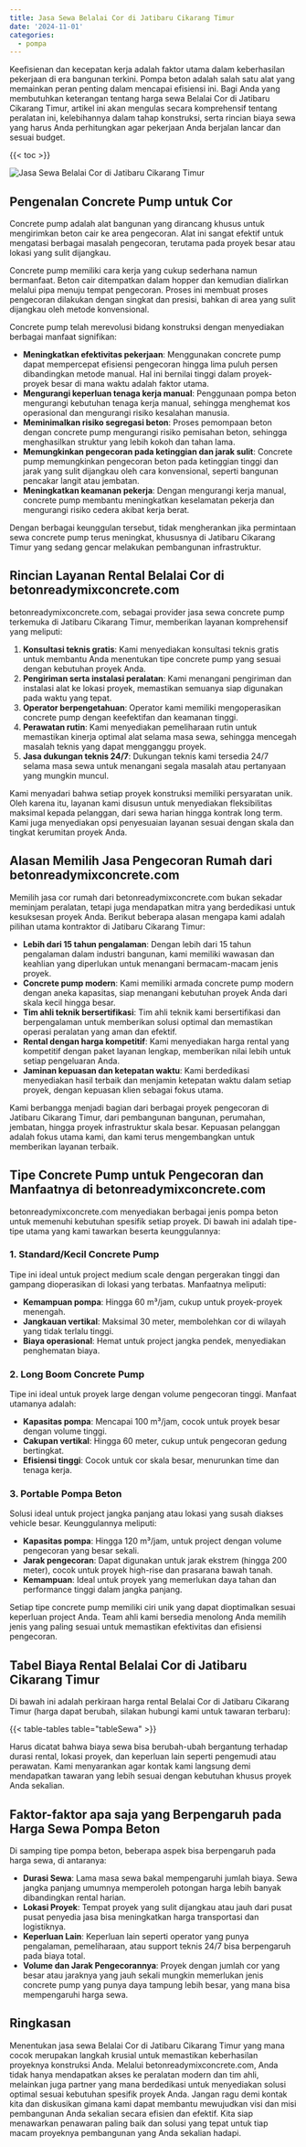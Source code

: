 ```yaml
---
title: Jasa Sewa Belalai Cor di Jatibaru Cikarang Timur
date: '2024-11-01'
categories:
  - pompa
---
```


Keefisienan dan kecepatan kerja adalah faktor utama dalam keberhasilan pekerjaan di era bangunan terkini. Pompa beton adalah salah satu alat yang memainkan peran penting dalam mencapai efisiensi ini. Bagi Anda yang membutuhkan keterangan tentang harga sewa Belalai Cor di Jatibaru Cikarang Timur, artikel ini akan mengulas secara komprehensif tentang peralatan ini, kelebihannya dalam tahap konstruksi, serta rincian biaya sewa yang harus Anda perhitungkan agar pekerjaan Anda berjalan lancar dan sesuai budget.

{{< toc >}}

![Jasa Sewa Belalai Cor di Jatibaru Cikarang Timur](https://betoncor8.github.io/pump/concrete-pump%20(18).png)

## Pengenalan Concrete Pump untuk Cor

Concrete pump adalah alat bangunan yang dirancang khusus untuk mengirimkan beton cair ke area pengecoran. Alat ini sangat efektif untuk mengatasi berbagai masalah pengecoran, terutama pada proyek besar atau lokasi yang sulit dijangkau.

Concrete pump memiliki cara kerja yang cukup sederhana namun bermanfaat. Beton cair ditempatkan dalam hopper dan kemudian dialirkan melalui pipa menuju tempat pengecoran. Proses ini membuat proses pengecoran dilakukan dengan singkat dan presisi, bahkan di area yang sulit dijangkau oleh metode konvensional.

Concrete pump telah merevolusi bidang konstruksi dengan menyediakan berbagai manfaat signifikan:

- **Meningkatkan efektivitas pekerjaan**: Menggunakan concrete pump dapat mempercepat efisiensi pengecoran hingga lima puluh persen dibandingkan metode manual. Hal ini bernilai tinggi dalam proyek-proyek besar di mana waktu adalah faktor utama.
- **Mengurangi keperluan tenaga kerja manual**: Penggunaan pompa beton mengurangi kebutuhan tenaga kerja manual, sehingga menghemat kos operasional dan mengurangi risiko kesalahan manusia.
- **Meminimalkan risiko segregasi beton**: Proses pemompaan beton dengan concrete pump mengurangi risiko pemisahan beton, sehingga menghasilkan struktur yang lebih kokoh dan tahan lama.
- **Memungkinkan pengecoran pada ketinggian dan jarak sulit**: Concrete pump memungkinkan pengecoran beton pada ketinggian tinggi dan jarak yang sulit dijangkau oleh cara konvensional, seperti bangunan pencakar langit atau jembatan.
- **Meningkatkan keamanan pekerja**: Dengan mengurangi kerja manual, concrete pump membantu meningkatkan keselamatan pekerja dan mengurangi risiko cedera akibat kerja berat.

Dengan berbagai keunggulan tersebut, tidak mengherankan jika permintaan sewa concrete pump terus meningkat, khususnya di Jatibaru Cikarang Timur yang sedang gencar melakukan pembangunan infrastruktur.

## Rincian Layanan Rental Belalai Cor di betonreadymixconcrete.com

betonreadymixconcrete.com, sebagai provider jasa sewa concrete pump terkemuka di Jatibaru Cikarang Timur, memberikan layanan komprehensif yang meliputi:

1. **Konsultasi teknis gratis**: Kami menyediakan konsultasi teknis gratis untuk membantu Anda menentukan tipe concrete pump yang sesuai dengan kebutuhan proyek Anda.
2. **Pengiriman serta instalasi peralatan**: Kami menangani pengiriman dan instalasi alat ke lokasi proyek, memastikan semuanya siap digunakan pada waktu yang tepat.
3. **Operator berpengetahuan**: Operator kami memiliki mengoperasikan concrete pump dengan keefektifan dan keamanan tinggi.
4. **Perawatan rutin**: Kami menyediakan pemeliharaan rutin untuk memastikan kinerja optimal alat selama masa sewa, sehingga mencegah masalah teknis yang dapat mengganggu proyek.
5. **Jasa dukungan teknis 24/7**: Dukungan teknis kami tersedia 24/7 selama masa sewa untuk menangani segala masalah atau pertanyaan yang mungkin muncul.

Kami menyadari bahwa setiap proyek konstruksi memiliki persyaratan unik. Oleh karena itu, layanan kami disusun untuk menyediakan fleksibilitas maksimal kepada pelanggan, dari sewa harian hingga kontrak long term. Kami juga menyediakan opsi penyesuaian layanan sesuai dengan skala dan tingkat kerumitan proyek Anda.

## Alasan Memilih Jasa Pengecoran Rumah dari betonreadymixconcrete.com

Memilih jasa cor rumah dari betonreadymixconcrete.com bukan sekadar meminjam peralatan, tetapi juga mendapatkan mitra yang berdedikasi untuk kesuksesan proyek Anda. Berikut beberapa alasan mengapa kami adalah pilihan utama kontraktor di Jatibaru Cikarang Timur:

- **Lebih dari 15 tahun pengalaman**: Dengan lebih dari 15 tahun pengalaman dalam industri bangunan, kami memiliki wawasan dan keahlian yang diperlukan untuk menangani bermacam-macam jenis proyek.
- **Concrete pump modern**: Kami memiliki armada concrete pump modern dengan aneka kapasitas, siap menangani kebutuhan proyek Anda dari skala kecil hingga besar.
- **Tim ahli teknik bersertifikasi**: Tim ahli teknik kami bersertifikasi dan berpengalaman untuk memberikan solusi optimal dan memastikan operasi peralatan yang aman dan efektif.
- **Rental dengan harga kompetitif**: Kami menyediakan harga rental yang kompetitif dengan paket layanan lengkap, memberikan nilai lebih untuk setiap pengeluaran Anda.
- **Jaminan kepuasan dan ketepatan waktu**: Kami berdedikasi menyediakan hasil terbaik dan menjamin ketepatan waktu dalam setiap proyek, dengan kepuasan klien sebagai fokus utama.

Kami berbangga menjadi bagian dari berbagai proyek pengecoran di Jatibaru Cikarang Timur, dari pembangunan bangunan, perumahan, jembatan, hingga proyek infrastruktur skala besar. Kepuasan pelanggan adalah fokus utama kami, dan kami terus mengembangkan untuk memberikan layanan terbaik.

## Tipe Concrete Pump untuk Pengecoran dan Manfaatnya di betonreadymixconcrete.com

betonreadymixconcrete.com menyediakan berbagai jenis pompa beton untuk memenuhi kebutuhan spesifik setiap proyek. Di bawah ini adalah tipe-tipe utama yang kami tawarkan beserta keunggulannya:

### 1\. Standard/Kecil Concrete Pump

Tipe ini ideal untuk project medium scale dengan pergerakan tinggi dan gampang dioperasikan di lokasi yang terbatas. Manfaatnya meliputi:

- **Kemampuan pompa**: Hingga 60 m³/jam, cukup untuk proyek-proyek menengah.
- **Jangkauan vertikal**: Maksimal 30 meter, membolehkan cor di wilayah yang tidak terlalu tinggi.
- **Biaya operasional**: Hemat untuk project jangka pendek, menyediakan penghematan biaya.

### 2\. Long Boom Concrete Pump

Tipe ini ideal untuk proyek large dengan volume pengecoran tinggi. Manfaat utamanya adalah:

- **Kapasitas pompa**: Mencapai 100 m³/jam, cocok untuk proyek besar dengan volume tinggi.
- **Cakupan vertikal**: Hingga 60 meter, cukup untuk pengecoran gedung bertingkat.
- **Efisiensi tinggi**: Cocok untuk cor skala besar, menurunkan time dan tenaga kerja.

### 3\. Portable Pompa Beton

Solusi ideal untuk project jangka panjang atau lokasi yang susah diakses vehicle besar. Keunggulannya meliputi:

- **Kapasitas pompa**: Hingga 120 m³/jam, untuk project dengan volume pengecoran yang besar sekali.
- **Jarak pengecoran**: Dapat digunakan untuk jarak ekstrem (hingga 200 meter), cocok untuk proyek high-rise dan prasarana bawah tanah.
- **Kemampuan**: Ideal untuk proyek yang memerlukan daya tahan dan performance tinggi dalam jangka panjang.

Setiap tipe concrete pump memiliki ciri unik yang dapat dioptimalkan sesuai keperluan project Anda. Team ahli kami bersedia menolong Anda memilih jenis yang paling sesuai untuk memastikan efektivitas dan efisiensi pengecoran.

## Tabel Biaya Rental Belalai Cor di Jatibaru Cikarang Timur

Di bawah ini adalah perkiraan harga rental Belalai Cor di Jatibaru Cikarang Timur (harga dapat berubah, silakan hubungi kami untuk tawaran terbaru):

{{< table-tables table="tableSewa" >}}

Harus dicatat bahwa biaya sewa bisa berubah-ubah bergantung terhadap durasi rental, lokasi proyek, dan keperluan lain seperti pengemudi atau perawatan. Kami menyarankan agar kontak kami langsung demi mendapatkan tawaran yang lebih sesuai dengan kebutuhan khusus proyek Anda sekalian.

## Faktor-faktor apa saja yang Berpengaruh pada Harga Sewa Pompa Beton

Di samping tipe pompa beton, beberapa aspek bisa berpengaruh pada harga sewa, di antaranya:

- **Durasi Sewa**: Lama masa sewa bakal mempengaruhi jumlah biaya. Sewa jangka panjang umumnya memperoleh potongan harga lebih banyak dibandingkan rental harian.
- **Lokasi Proyek**: Tempat proyek yang sulit dijangkau atau jauh dari pusat pusat penyedia jasa bisa meningkatkan harga transportasi dan logistiknya.
- **Keperluan Lain**: Keperluan lain seperti operator yang punya pengalaman, pemeliharaan, atau support teknis 24/7 bisa berpengaruh pada biaya total.
- **Volume dan Jarak Pengecorannya**: Proyek dengan jumlah cor yang besar atau jaraknya yang jauh sekali mungkin memerlukan jenis concrete pump yang punya daya tampung lebih besar, yang mana bisa mempengaruhi harga sewa.

## Ringkasan

Menentukan jasa sewa Belalai Cor di Jatibaru Cikarang Timur yang mana cocok merupakan langkah krusial untuk memastikan keberhasilan proyeknya konstruksi Anda. Melalui betonreadymixconcrete.com, Anda tidak hanya mendapatkan akses ke peralatan modern dan tim ahli, melainkan juga partner yang mana berdedikasi untuk menyediakan solusi optimal sesuai kebutuhan spesifik proyek Anda. Jangan ragu demi kontak kita dan diskusikan gimana kami dapat membantu mewujudkan visi dan misi pembangunan Anda sekalian secara efisien dan efektif. Kita siap menawarkan penawaran paling baik dan solusi yang tepat untuk tiap macam proyeknya pembangunan yang Anda sekalian hadapi.
